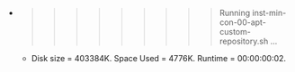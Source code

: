* >>>>>>>>> Running inst-min-con-00-apt-custom-repository.sh ...
  * Disk size = 403384K. Space Used = 4776K. Runtime = 00:00:00:02.
